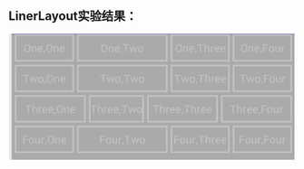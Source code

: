 LinerLayout实验结果：
--------------------
<img src="https://github.com/123012015105/JAVA/blob/master/android1/LinerLayout/images/result.png">
